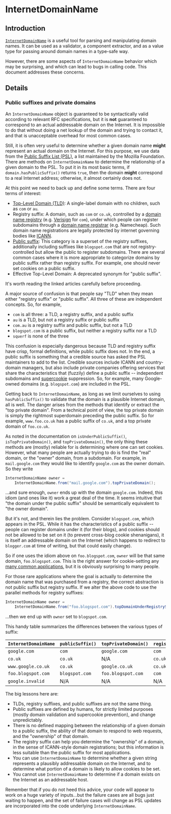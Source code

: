 # InternetDomainName

## Introduction

[`InternetDomainName`] is a useful tool for parsing and manipulating domain
names. It can be used as a validator, a component extractor, and as a value type
for passing around domain names in a type-safe way.

However, there are some aspects of `InternetDomainName` behavior which may be
surprising, and which can lead to bugs in calling code. This document addresses
these concerns.

## Details

### Public suffixes and private domains

An `InternetDomainName` object is guaranteed to be syntactically valid according
to relevant RFC specifications, but it is **not** guaranteed to correspond to an
actual addressable domain on the Internet. It is impossible to do that without
doing a net lookup of the domain and trying to contact it, and that is
unacceptable overhead for most common cases.

Still, it is often very useful to determine whether a given domain name
**might** represent an actual domain on the Internet. For this purpose, we use
data from the [Public Suffix List (PSL)](http://publicsuffix.org/), a list
maintained by the Mozilla Foundation. There are methods on `InternetDomainName`
to determine the relationship of a given domain to the PSL. To put it in its
most basic terms, if `domain.hasPublicSuffix()` returns `true`, then the domain
**might** correspond to a real Internet address; otherwise, it almost certainly
does not.

At this point we need to back up and define some terms. There are four terms of
interest:

*   [Top-Level Domain (TLD)](http://en.wikipedia.org/wiki/Top_level_domain): A
    single-label domain with no children, such as `com` or `au`.
*   Registry suffix: A domain, such as `com` or `co.uk`, controlled by a [domain
    name registry](https://en.wikipedia.org/wiki/Domain_name_registry) (e.g.
    [Verisign](https://en.wikipedia.org/wiki/.com) for `com`), under which
    people can register subdomains through a [domain name
    registrar](https://en.wikipedia.org/wiki/Domain_name_registrar) (e.g.
    Namecheap). Such domain name registrations are legally protected by internet
    governing bodies like [ICANN](http://en.wikipedia.org/wiki/ICANN).
*   [Public suffix](http://en.wikipedia.org/wiki/Public_Suffix_List): This
    category is a superset of the registry suffixes, additionally including
    suffixes like `blogspot.com` that are not registry-controlled but allow the
    public to register subdomains. There are several common cases where it is
    more appropriate to categorize domains by public suffix rather than
    registry suffix. For example, one should never set cookies on a public
    suffix.
*   Effective Top-Level Domain: A deprecated synonym for "public suffix".

It's worth reading the linked articles carefully before proceeding.

A major source of confusion is that people say "TLD" when they mean either
"registry suffix" or "public suffix". All three of these are independent
concepts. So, for example,

*   `com` is all three: a TLD, a registry suffix, and a public suffix
*   `au` is a TLD, but not a registry suffix or public suffix
*   `com.au` is a registry suffix and public suffix, but not a TLD
*   `blogspot.com` is a public suffix, but neither a registry suffix nor a TLD
*   `squerf` is none of the three

This confusion is especially dangerous because TLD and registry suffix have
crisp, formal definitions, while public suffix does not. In the end, a public
suffix is something that a credible source has asked the PSL maintainers to add
to the list. Credible sources include ICANN and country-domain managers, but
also include private companies offering services that share the characteristics
that (fuzzily) define a public suffix -- independent subdomains and
[supercookie](http://en.wikipedia.org/wiki/HTTP_cookie#supercookie) suppression.
So, for example, many Google-owned domains (e.g. `blogspot.com`) are included in
the PSL.

Getting back to `InternetDomainName`, as long as we limit ourselves to using
`hasPublicSuffix()` to validate that the domain is a plausible Internet domain,
all is well. The danger arises from the methods that identify or extract the
"top private domain". From a technical point of view, the top private domain is
simply the rightmost superdomain preceding the public suffix. So for example,
`www.foo.co.uk` has a public suffix of `co.uk`, and a top private domain of
`foo.co.uk`.

As noted in the documentation on `isUnderPublicSuffix()`,
`isTopPrivateDomain()`, and `topPrivateDomain()`, the only thing these methods
are (mostly) reliable for is determining where one can set cookies. However,
what many people are actually trying to do is find the "real" domain, or the
"owner" domain, from a subdomain. For example, in `mail.google.com` they would
like to identify `google.com` as the owner domain. So they write

```java
InternetDomainName owner =
    InternetDomainName.from("mail.google.com").topPrivateDomain();
```

...and sure enough, `owner` ends up with the domain `google.com`. Indeed, this
idiom (and ones like it) work a great deal of the time. It seems intuitive that
"the domain under the public suffix" should be semantically equivalent to "the
owner domain".

But it's not, and therein lies the problem. Consider `blogspot.com`, which
appears in the PSL. While it has the characteristics of a public suffix --
people can register domains under it (for their blogs), and cookies should not
be allowed to be set on it (to prevent cross-blog cookie shenanigans), it is
itself an addressable domain on the Internet (which happens to redirect to
`blogger.com` at time of writing, but that could easily change).

So if one uses the idiom above on `foo.blogspot.com`, `owner` will be that same
domain, `foo.blogspot.com`. This is the right answer for cookie-setting any
[many common applications](https://wiki.mozilla.org/Public_Suffix_List/Uses),
but it is obviously surprising to many people.

For those rare applications where the goal is actually to determine the domain
name that was purchased from a registry, the correct abstraction is not public
suffix but registry suffix. If we alter the above code to use the parallel
methods for registry suffixes:

```java
InternetDomainName owner =
    InternetDomainName.from("foo.blogspot.com").topDomainUnderRegistrySuffix();
```

...then we end up with `owner` set to `blogspot.com`.

This handy table summarizes the differences between the various types of suffix:

`InternetDomainName` | `publicSuffix()` | `topPrivateDomain()` | `registrySuffix()` | `topDomainUnderRegistrySuffix()`
-------------------- | ---------------- | -------------------- | ------------------ | --------------------------------
`google.com`         | `com`            | `google.com`         | `com`              | `google.com`
`co.uk`              | `co.uk`          | N/A                  | `co.uk`            | N/A
`www.google.co.uk`   | `co.uk`          | `google.co.uk`       | `co.uk`            | `google.co.uk`
`foo.blogspot.com`   | `blogspot.com`   | `foo.blogspot.com`   | `com`              | `blogspot.com`
`google.invalid`     | N/A              | N/A                  | N/A                | N/A

The big lessons here are:

*   TLDs, registry suffixes, and public suffixes are not the same thing.
*   Public suffixes are defined by humans, for strictly limited purposes (mostly
    domain validation and supercookie prevention), and change unpredictably.
*   There is no defined mapping between the relationship of a given domain to a
    public suffix, the ability of that domain to respond to web requests, and
    the "ownership" of that domain.
*   The registry suffix can help you determine the "ownership" of a domain, in
    the sense of ICANN-style domain registrations; but this information is less
    suitable than the public suffix for most applications.
*   You can use `InternetDomainName` to determine whether a given string
    represents a plausibly addressable domain on the Internet, and to determine
    what portion of a domain is likely to allow cookies to be set.
*   You cannot use `InternetDomainName` to determine if a domain exists on the
    Internet as an addressable host.

Remember that if you do not heed this advice, your code will appear to work on a
huge variety of inputs...but the failure cases are all bugs just waiting to
happen, and the set of failure cases will change as PSL updates are incorporated
into the code underlying `InternetDomainName`.

[`InternetDomainName`]: https://guava.dev/releases/snapshot/api/docs/com/google/common/net/InternetDomainName.html
